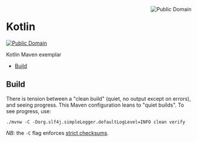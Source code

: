 <a href="LICENSE.md">
<img src="https://unlicense.org/pd-icon.png" alt="Public Domain" align="right"/>
</a>

# Kotlin

[![Public Domain](https://img.shields.io/badge/license-Unlicense-blue.svg)](http://unlicense.org/)

Kotlin Maven exemplar

* [Build](#build)

## Build

There is tension between a "clean build" (quiet, no output except on errors),
and seeing progress.  This Maven configuration leans to "quiet builds".  To
see progress, use:

```shell script
./mvnw -C -Dorg.slf4j.simpleLogger.defaultLogLevel=INFO clean verify
```

_NB_: the `-C` flag enforces
[strict checksums](https://snyk.io/blog/10-maven-security-best-practices/).
